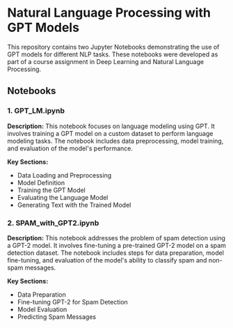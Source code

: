 # Natural Language Processing with GPT Models

This repository contains two Jupyter Notebooks demonstrating the use of GPT models for different NLP tasks. These notebooks were developed as part of a course assignment in Deep Learning and Natural Language Processing.

## Notebooks

### 1. GPT_LM.ipynb

**Description:** This notebook focuses on language modeling using GPT. It involves training a GPT model on a custom dataset to perform language modeling tasks. The notebook includes data preprocessing, model training, and evaluation of the model's performance.

**Key Sections:**
- Data Loading and Preprocessing
- Model Definition
- Training the GPT Model
- Evaluating the Language Model
- Generating Text with the Trained Model

### 2. SPAM_with_GPT2.ipynb

**Description:** This notebook addresses the problem of spam detection using a GPT-2 model. It involves fine-tuning a pre-trained GPT-2 model on a spam detection dataset. The notebook includes steps for data preparation, model fine-tuning, and evaluation of the model's ability to classify spam and non-spam messages.

**Key Sections:**
- Data Preparation
- Fine-tuning GPT-2 for Spam Detection
- Model Evaluation
- Predicting Spam Messages
